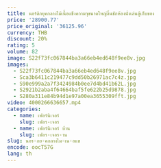 ```yaml
---
title: นอร์ดิกยุคกลางไม้เนื้อแข็งความจุขนาดใหญ่ลิ้นชักห้องนั่งเล่นตู้เก็บของ
price: '28900.77'
price_original: '36125.96'
currency: THB
discount: 20%
rating: 5
volume: 82
image: S22f73fc067844ba3a66eb4ed648f9ee8v.jpg
images:
  - S22f73fc067844ba3a66eb4ed648f9ee8v.jpg
  - Sca3b6411c219477c9dd50b26971ac7c4z.jpg
  - S90e999a2a7f3424984b0ee7d4bd41b62L.jpg
  - S2921b2aba4f64664baf5fe622b25d9878.jpg
  - S280a311e84b94d1e97a00ea3655309fft.jpg
video: 4000266636657.mp4
categories:
  - name: เฟอร์นิเจอร์
    slug: เฟอร-เจอร
  - name: เฟอร์นิเจอร์ บ้าน
    slug: เฟอร-เจอร-าน
slug: นอร-กย-คกลางไม-เน-อแข
encode: oocT57G
lang: th
---
```

  
